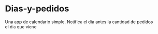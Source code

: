 # Dias-y-pedidos
Una app de calendario simple.
Notifica el dia antes la cantidad de pedidos el dia que viene

